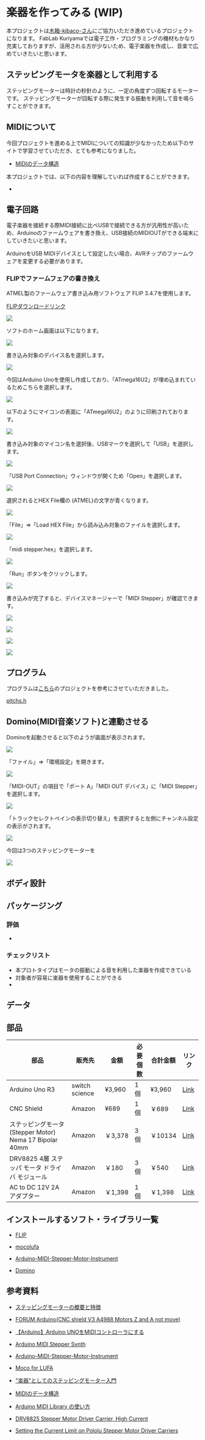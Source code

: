 <head>
  <link href="../css/extra.css" rel="stylesheet"></link>
</head>

# 楽器を作ってみる (WIP)

本プロジェクトは[木箱-kibaco-さん](https://kitorina.com/wp/kibaco/)にご協力いただき進めているプロジェクトになります。
FabLab Kuriyamaでは電子工作・プログラミングの機材もかなり充実しておりますが、活用される方が少ないため、電子楽器を作成し、音楽で広めていきたいと思います。

## ステッピングモータを楽器として利用する
ステッピングモーターは時計の秒針のように、一定の角度ずつ回転するモーターです。
ステッピングモーターが回転する際に発生する振動を利用して音を鳴らすことができます。

## MIDIについて

今回プロジェクトを進める上でMIDIについての知識が少なかったため以下のサイトで学習させていただき、とても参考になりました。

- [MIDIのデータ構造](http://www1.plala.or.jp/yuuto/midi/p0200.html#:~:text=MIDI%20%E3%81%A7%E3%81%AF%E3%80%81%E6%BC%94%E5%A5%8F%E6%83%85%E5%A0%B1%E3%82%92,%E3%81%A6%E9%80%81%E3%82%89%E3%82%8C%E3%82%8B%E3%82%8F%E3%81%91%E3%81%A7%E3%81%99%E3%80%82)

本プロジェクトでは、以下の内容を理解していれば作成することができます。

- 

<!-- ステッピングモーターから発生する音で楽器を作成する。 -->

<!-- kibakoの西村さんとのアイディアスケッチを参考に作成していく。 -->

## 電子回路

電子楽器を接続する際MIDI接続に比べUSBで接続できる方が汎用性が高いため、Arduinoのファームウェアを書き換え、USB接続のMIDIOUTができる端末にしていきたいと思います。

ArduinoをUSB MIDIデバイスとして設定したい場合、AVRチップのファームウェアを変更する必要があります。

### FLIPでファームフェアの書き換え

ATMEL製のファームウェア書き込み用ソフトウェア FLIP 3.4.7を使用します。

[FLIPダウンロードリンク](https://www.microchip.com/en-us/development-tool/flip)


![](../images/prototype/prototype1/flip/flip_1.jpg#center)

ソフトのホーム画面は以下になります。

![](../images/prototype/prototype1/flip/flip_2.jpg#center)

書き込み対象のデバイス名を選択します。

![](../images/prototype/prototype1/flip/flip_3.jpg#center)

今回はArduino Unoを使用し作成しており、「ATmega16U2」が埋め込まれているためこちらを選択します。

![](../images/prototype/prototype1/flip/flip_13.jpg#center)

以下のようにマイコンの表面に「ATmega16U2」のように印刷されております。

![](../images/prototype/prototype1/flip/flip_12.jpg#center)

書き込み対象のマイコン名を選択後、USBマークを選択して「USB」を選択します。

![](../images/prototype/prototype1/flip/flip_4.jpg#center)

「USB Port Connection」ウィンドウが開くため「Open」を選択します。

![](../images/prototype/prototype1/flip/flip_5.jpg#center)

選択されるとHEX File欄の (ATMEL)の文字が青くなります。

![](../images/prototype/prototype1/flip/flip_6.jpg#center)

「File」=>「Load HEX File」から読み込み対象のファイルを選択します。

![](../images/prototype/prototype1/flip/flip_7.jpg#center)

「midi stepper.hex」を選択します。

![](../images/prototype/prototype1/flip/flip_8.jpg#center)

「Run」ボタンをクリックします。

![](../images/prototype/prototype1/flip/flip_9.jpg#center)

書き込みが完了すると、デバイスマネージャーで「MIDI Stepper」が確認できます。

![](../images/prototype/prototype1/flip/flip_10.jpg#center)


![](../images/prototype/prototype1/flip/flip_11.jpg#center)

![](../images/prototype/prototype1/flip/flip_14.jpg#center)

![](../images/prototype/prototype1/flip/flip_15.jpg#center)


## プログラム

プログラムは[こちら](https://github.com/jzkmath/Arduino-MIDI-Stepper-Motor-Instrument/blob/master/Arduino%20Code/MIDI%20Stepper%20V1/MIDI_Stepper_V1.ino)のプロジェクトを参考にさせていただきました。

[pitchs.h](https://github.com/jzkmath/Arduino-MIDI-Stepper-Motor-Instrument/blob/master/Arduino%20Code/MIDI%20Stepper%20V1/pitches.h)



## Domino(MIDI音楽ソフト)と連動させる

Dominoを起動させると以下のようが画面が表示されます。

![](../images/prototype/prototype1/domino/domino_1.jpg#center)

「ファイル」=>「環境設定」を開きます。

![](../images/prototype/prototype1/domino/domino_2.jpg#center)

「MIDI-OUT」の項目で「ポート A」「MIDI OUT デバイス」に「MIDI Stepper」を選択します。

![](../images/prototype/prototype1/domino/domino_3.jpg#center)

「トラックセレクトペインの表示切り替え」を選択すると左側にチャンネル設定の表示がされます。

![](../images/prototype/prototype1/domino/domino_5.jpg#center)

今回は3つのステッピングモーターを

![](../images/prototype/prototype1/domino/domino_6.jpg#center)


## ボディ設計


## パッケージング

<!--  -->

### 評価

- 


### チェックリスト
- 本プロトタイプはモータの振動による音を利用した楽器を作成できている
- 対象者が容易に楽器を使用することができる
- 


## データ

## 部品
|    部品    | 販売先 |  金額 | 必要個数 |   合計金額   | リンク |
| ----------- | ------ | ---- | ------ | ---------- | ----- |
| Arduino Uno R3 | switch science | ¥3,960 | 1個 | ¥3,960 | [Link](https://www.switch-science.com/products/789) |
| CNC Shield | Amazon | ¥689 |   1個   |    ￥689     | [Link](https://www.amazon.co.jp/KKHMF-%E6%8B%A1%E5%BC%B5%E3%83%9C%E3%83%BC%E3%83%89-A4988-%E3%83%89%E3%83%A9%E3%82%A4%E3%83%90%E3%83%BC%E3%83%9C%E3%83%BC%E3%83%89-Arduino%E3%81%A8%E4%BA%92%E6%8F%9B/dp/B088FLTQ2K/ref=asc_df_B088FLTQ2K/?tag=jpgo-22&linkCode=df0&hvadid=589001997787&hvpos=&hvnetw=g&hvrand=3902595438584672939&hvpone=&hvptwo=&hvqmt=&hvdev=c&hvdvcmdl=&hvlocint=&hvlocphy=1009052&hvtargid=pla-1655365521301&psc=1) |
| ステッピングモータ(Stepper Motor) Nema 17 Bipolar 40mm | Amazon | ￥3,378 | 3個 | ￥10134 | [Link](https://www.amazon.co.jp/%E3%82%B9%E3%83%86%E3%83%83%E3%83%94%E3%83%B3%E3%82%B0%E3%83%A2%E3%83%BC%E3%82%BF-Stepper-Motor-Bipolar-Printer/dp/B00PNEQI7W?th=1) |
| DRV8825 4層 ステッパ モータ ドライバ モジュール | Amazon | ￥180 | 3個 | ￥540 | [Link](https://www.amazon.co.jp/KOZEEY-%E3%83%92%E3%83%BC%E3%83%88%E3%82%B7%E3%83%B3%E3%82%AF%E4%BB%98%E3%81%8D-DRV8825-4%E5%B1%A4-%E3%82%B9%E3%83%86%E3%83%83%E3%83%91-%E3%83%A2%E3%83%BC%E3%82%BF-%E3%83%89%E3%83%A9%E3%82%A4%E3%83%90-%E3%83%A2%E3%82%B8%E3%83%A5%E3%83%BC%E3%83%AB-3D%E3%83%97%E3%83%AA%E3%83%B3%E3%82%BF%E5%AF%BE%E5%BF%9C-%E4%BA%A4%E6%8F%9B%E6%80%A7-%E4%BE%BF%E5%88%A9%E6%80%A7-%E9%AB%98%E6%80%A7%E8%83%BD-%E5%AE%89%E5%AE%9A%E6%80%A7/dp/B075462FBC) |
| AC to DC 12V 2A アダプター | Amazon | ￥1,398 | 1個 | ￥1,398 | [Link](https://www.amazon.co.jp/%E6%B1%8E%E7%94%A8AC%E3%82%A2%E3%83%80%E3%83%97%E3%82%BF%E3%83%BC-%E6%9C%80%E5%A4%A7%E5%87%BA%E5%8A%9B24W-%E3%82%B9%E3%82%A4%E3%83%83%E3%83%81%E3%83%B3%E3%82%B0%E5%BC%8F-%E9%9B%BB%E6%BA%90%E3%82%A2%E3%83%80%E3%83%97%E3%82%BF%E3%83%BC-%E3%83%86%E3%83%BC%E3%83%97%E3%83%A9%E3%82%A4%E3%83%88/dp/B07D74RXPK/ref=sr_1_2_sspa?__mk_ja_JP=%E3%82%AB%E3%82%BF%E3%82%AB%E3%83%8A&crid=HIZU9BZDZHOH&keywords=ac+to+ac%E3%82%A2%E3%83%80%E3%83%97%E3%82%BF%E3%83%BC+12v+2a&qid=1677467574&sprefix=ac+to+d%E3%82%A2%E3%83%80%E3%83%97%E3%82%BF%E3%83%BC+12v+2a%2Caps%2C219&sr=8-2-spons&psc=1&spLa=ZW5jcnlwdGVkUXVhbGlmaWVyPUFDWVY5UTc5R1lGQzImZW5jcnlwdGVkSWQ9QTAzMjM1MzgzQlgwV1BLOFlURklXJmVuY3J5cHRlZEFkSWQ9QTI5TTZBTkVWMkk4Wlcmd2lkZ2V0TmFtZT1zcF9hdGYmYWN0aW9uPWNsaWNrUmVkaXJlY3QmZG9Ob3RMb2dDbGljaz10cnVl) |


## インストールするソフト・ライブラリ一覧
- [FLIP](https://www.microchip.com/en-us/development-tool/flip#)

- [mocolufa](https://github.com/kuwatay/mocolufa)

- [Arduino-MIDI-Stepper-Motor-Instrument](https://github.com/jzkmath/Arduino-MIDI-Stepper-Motor-Instrument)

- [Domino](https://takabosoft.com/domino)


## 参考資料
- [ステッピングモーターの概要と特徴](https://www.orientalmotor.co.jp/products/stepping/overview_1/)

- [FORUM Arduino(CNC shield V3 A4988 Motors Z and A not move)](https://forum.arduino.cc/t/cnc-shield-v3-a4988-motors-z-and-a-not-move/484088)

- [【Arduino】Arduino UNOをMIDIコントローラにする](https://monorepi.jp/archives/1404)

- [Arduino MIDI Stepper Synth](https://www.hackster.io/JonJonKayne/arduino-midi-stepper-synth-d291ae)

- [Arduino-MIDI-Stepper-Motor-Instrument](https://github.com/jzkmath/Arduino-MIDI-Stepper-Motor-Instrument)

- [Moco for LUFA](https://webmusicdevelopers.appspot.com/codelabs/arduino-mocolufa/index.html?ja-jp#5)

- ["楽器"としてのステッピングモーター入門](https://tlo-olb.hatenablog.com/entry/2019/03/22/191524)

- [MIDIのデータ構造](http://www1.plala.or.jp/yuuto/midi/p0200.html#:~:text=MIDI%20%E3%81%A7%E3%81%AF%E3%80%81%E6%BC%94%E5%A5%8F%E6%83%85%E5%A0%B1%E3%82%92,%E3%81%A6%E9%80%81%E3%82%89%E3%82%8C%E3%82%8B%E3%82%8F%E3%81%91%E3%81%A7%E3%81%99%E3%80%82)

- [Arduino MIDI Library の使い方](https://qiita.com/yudai220/items/3bde9461f282d56d1ac2)

- [DRV8825 Stepper Motor Driver Carrier, High Current](https://www.pololu.com/product/2133)

- [Setting the Current Limit on Pololu Stepper Motor Driver Carriers](https://www.youtube.com/watch?v=89BHS9hfSUk)




